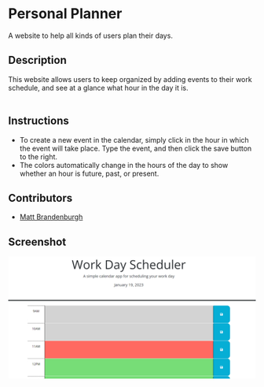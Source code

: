 # Personal Planner
A website to help all kinds of users plan their days.

## Description
This website allows users to keep organized by adding events to their work schedule, and see at a glance what hour in the day it is.
 <br><br>
## Instructions
* To create a new event in the calendar, simply click in the hour in which the event will take place.  Type the event, and then click the save button to the right.
* The colors automatically change in the hours of the day to show whether an hour is future, past, or present.


## Contributors
* <a href="https://github.com/codex-scribe">Matt Brandenburgh</a>

## Screenshot
<img src="./assets/images/screenshot.png/">